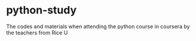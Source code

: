 python-study
============

The codes and materials when attending the python course in coursera by the teachers from Rice U
